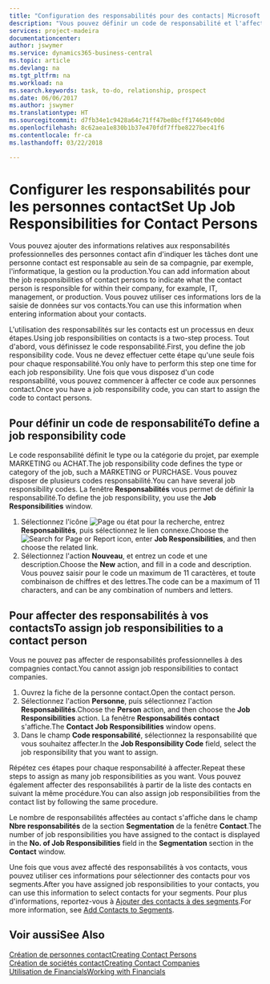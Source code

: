 ```yaml
---
title: "Configuration des responsabilités pour des contacts| Microsoft Docs"
description: "Vous pouvez définir un code de responsabilité et l'affecter à un contact pour indiquer les tâches dont votre contact est en charge dans sa compagnie, par exemple, l'informatique ou la production."
services: project-madeira
documentationcenter: 
author: jswymer
ms.service: dynamics365-business-central
ms.topic: article
ms.devlang: na
ms.tgt_pltfrm: na
ms.workload: na
ms.search.keywords: task, to-do, relationship, prospect
ms.date: 06/06/2017
ms.author: jswymer
ms.translationtype: HT
ms.sourcegitcommit: d7fb34e1c9428a64c71ff47be8bcff174649c00d
ms.openlocfilehash: 8c62aea1e830b1b37e470fdf7ffbe8227bec41f6
ms.contentlocale: fr-ca
ms.lasthandoff: 03/22/2018

---
```

# <a name="set-up-job-responsibilities-for-contact-persons"></a><span data-ttu-id="603e1-103">Configurer les responsabilités pour les personnes contact</span><span class="sxs-lookup"><span data-stu-id="603e1-103">Set Up Job Responsibilities for Contact Persons</span></span>
<span data-ttu-id="603e1-104">Vous pouvez ajouter des informations relatives aux responsabilités professionnelles des personnes contact afin d'indiquer les tâches dont une personne contact est responsable au sein de sa compagnie, par exemple, l'informatique, la gestion ou la production.</span><span class="sxs-lookup"><span data-stu-id="603e1-104">You can add information about the job responsibilities of contact persons to indicate what the contact person is responsible for within their company, for example, IT, management, or production.</span></span> <span data-ttu-id="603e1-105">Vous pouvez utiliser ces informations lors de la saisie de données sur vos contacts.</span><span class="sxs-lookup"><span data-stu-id="603e1-105">You can use this information when entering information about your contacts.</span></span>

<span data-ttu-id="603e1-106">L'utilisation des responsabilités sur les contacts est un processus en deux étapes.</span><span class="sxs-lookup"><span data-stu-id="603e1-106">Using job responsibilities on contacts is a two-step process.</span></span> <span data-ttu-id="603e1-107">Tout d'abord, vous définissez le code responsabilité.</span><span class="sxs-lookup"><span data-stu-id="603e1-107">First, you define the job responsibility code.</span></span> <span data-ttu-id="603e1-108">Vous ne devez effectuer cette étape qu'une seule fois pour chaque responsabilité.</span><span class="sxs-lookup"><span data-stu-id="603e1-108">You only have to perform this step one time for each job responsibility.</span></span> <span data-ttu-id="603e1-109">Une fois que vous disposez d'un code responsabilité, vous pouvez commencer à affecter ce code aux personnes contact.</span><span class="sxs-lookup"><span data-stu-id="603e1-109">Once you have a job responsibility code, you can start to assign the code to contact persons.</span></span>

## <a name="to-define-a-job-responsibility-code"></a><span data-ttu-id="603e1-110">Pour définir un code de responsabilité</span><span class="sxs-lookup"><span data-stu-id="603e1-110">To define a job responsibility code</span></span>
<span data-ttu-id="603e1-111">Le code responsabilité définit le type ou la catégorie du projet, par exemple MARKETING ou ACHAT.</span><span class="sxs-lookup"><span data-stu-id="603e1-111">The job responsibility code defines the type or category of the job, such a MARKETING or PURCHASE.</span></span> <span data-ttu-id="603e1-112">Vous pouvez disposer de plusieurs codes responsabilité.</span><span class="sxs-lookup"><span data-stu-id="603e1-112">You can have several job responsibility codes.</span></span> <span data-ttu-id="603e1-113">La fenêtre **Responsabilités** vous permet de définir la responsabilité.</span><span class="sxs-lookup"><span data-stu-id="603e1-113">To define the job responsibility, you use the **Job Responsibilities** window.</span></span>

1. <span data-ttu-id="603e1-114">Sélectionnez l'icône ![Page ou état pour la recherche](media/ui-search/search_small.png "icône Page ou état pour la recherche"), entrez **Responsabilités**, puis sélectionnez le lien connexe.</span><span class="sxs-lookup"><span data-stu-id="603e1-114">Choose the ![Search for Page or Report](media/ui-search/search_small.png "Search for Page or Report icon") icon, enter **Job Responsibilities**, and then choose the related link.</span></span>
2. <span data-ttu-id="603e1-115">Sélectionnez l'action **Nouveau**, et entrez un code et une description.</span><span class="sxs-lookup"><span data-stu-id="603e1-115">Choose the **New** action, and fill in a code and description.</span></span> <span data-ttu-id="603e1-116">Vous pouvez saisir pour le code un maximum de 11 caractères, et toute combinaison de chiffres et des lettres.</span><span class="sxs-lookup"><span data-stu-id="603e1-116">The code can be a maximum of 11 characters, and can be any combination of numbers and letters.</span></span>

## <a name="to-assign-job-responsibilities-to-a-contact-person"></a><span data-ttu-id="603e1-117">Pour affecter des responsabilités à vos contacts</span><span class="sxs-lookup"><span data-stu-id="603e1-117">To assign job responsibilities to a contact person</span></span>
<span data-ttu-id="603e1-118">Vous ne pouvez pas affecter de responsabilités professionnelles à des compagnies contact.</span><span class="sxs-lookup"><span data-stu-id="603e1-118">You cannot assign job responsibilities to contact companies.</span></span>

1. <span data-ttu-id="603e1-119">Ouvrez la fiche de la personne contact.</span><span class="sxs-lookup"><span data-stu-id="603e1-119">Open the contact person.</span></span>
2. <span data-ttu-id="603e1-120">Sélectionnez l'action **Personne**, puis sélectionnez l'action **Responsabilités**.</span><span class="sxs-lookup"><span data-stu-id="603e1-120">Choose the **Person** action, and then choose the **Job Responsibilities** action.</span></span> <span data-ttu-id="603e1-121">La fenêtre **Responsabilités contact** s'affiche.</span><span class="sxs-lookup"><span data-stu-id="603e1-121">The **Contact Job Responsibilities** window opens.</span></span>
3. <span data-ttu-id="603e1-122">Dans le champ **Code responsabilité**, sélectionnez la responsabilité que vous souhaitez affecter.</span><span class="sxs-lookup"><span data-stu-id="603e1-122">In the **Job Responsibility Code** field, select the job responsibility that you want to assign.</span></span>

<span data-ttu-id="603e1-123">Répétez ces étapes pour chaque responsabilité à affecter.</span><span class="sxs-lookup"><span data-stu-id="603e1-123">Repeat these steps to assign as many job responsibilities as you want.</span></span> <span data-ttu-id="603e1-124">Vous pouvez également affecter des responsabilités à partir de la liste des contacts en suivant la même procédure.</span><span class="sxs-lookup"><span data-stu-id="603e1-124">You can also assign job responsibilities from the contact list by following the same procedure.</span></span>

<span data-ttu-id="603e1-125">Le nombre de responsabilités affectées au contact s'affiche dans le champ **Nbre responsabilités** de la section **Segmentation** de la fenêtre **Contact**.</span><span class="sxs-lookup"><span data-stu-id="603e1-125">The number of job responsibilities you have assigned to the contact is displayed in the **No. of Job Responsibilities** field in the **Segmentation** section in the **Contact** window.</span></span>

<span data-ttu-id="603e1-126">Une fois que vous avez affecté des responsabilités à vos contacts, vous pouvez utiliser ces informations pour sélectionner des contacts pour vos segments.</span><span class="sxs-lookup"><span data-stu-id="603e1-126">After you have assigned job responsibilities to your contacts, you can use this information to select contacts for your segments.</span></span> <span data-ttu-id="603e1-127">Pour plus d'informations, reportez-vous à [Ajouter des contacts à des segments](marketing-add-contact-segment.md).</span><span class="sxs-lookup"><span data-stu-id="603e1-127">For more information, see [Add Contacts to Segments](marketing-add-contact-segment.md).</span></span>

## <a name="see-also"></a><span data-ttu-id="603e1-128">Voir aussi</span><span class="sxs-lookup"><span data-stu-id="603e1-128">See Also</span></span>
[<span data-ttu-id="603e1-129">Création de personnes contact</span><span class="sxs-lookup"><span data-stu-id="603e1-129">Creating Contact Persons</span></span>](marketing-create-contact-persons.md)  
[<span data-ttu-id="603e1-130">Création de sociétés contact</span><span class="sxs-lookup"><span data-stu-id="603e1-130">Creating Contact Companies</span></span>](marketing-create-contact-companies.md)  
[<span data-ttu-id="603e1-131">Utilisation de Financials</span><span class="sxs-lookup"><span data-stu-id="603e1-131">Working with Financials</span></span>](ui-work-product.md)

